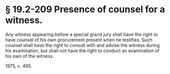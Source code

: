 # § 19.2-209 Presence of counsel for a witness.

<p>Any witness appearing before a special grand jury shall have the right to have counsel of his own procurement present when he testifies. Such counsel shall have the right to consult with and advise the witness during his examination, but shall not have the right to conduct an examination of his own of the witness.</p><p>1975, c. 495.</p>